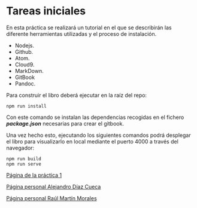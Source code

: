 # Tareas iniciales

En esta práctica se realizará un tutorial en el que se describirán las diferente herramientas utilizadas y el proceso de instalación.

* Nodejs.
* Github.
* Atom.
* Cloud9.
* MarkDown.
* GitBook
* Pandoc.

Para construir el libro deberá ejecutar en la raíz del repo:

```
npm run install
```

Con este comando se instalan las dependencias recogidas en el fichero **_package.json_** necesarias para crear el gitbook.

Una vez hecho esto, ejecutando los siguientes comandos podrá desplegar el libro para visualizarlo en local mediante el puerto 4000 a través del navegador:

```
npm run build
npm run serve
```

[Página de la práctica 1](https://ull-esit-dsi-1617.github.io/tareas-iniciales-alejandro-raul/)

[Página personal Alejandro Díaz Cueca](https://alejandrdiaz.github.io/)

[Página personal Raúl Martín Morales](https://alu0100769579.github.io/RaulMartinMorales/)
